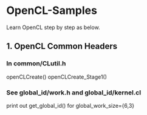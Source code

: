 # OpenCL-Samples
Learn OpenCL step by step as below.

## 1. OpenCL Common Headers
### In common/CLutil.h
openCLCreate()
openCLCreate_Stage1()

### See global_id/work.h and global_id/kernel.cl
print out get_global_id() for global_work_size={6,3}

